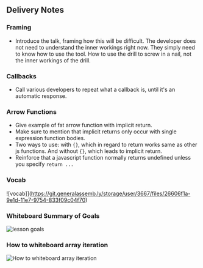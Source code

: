 ## Delivery Notes

### Framing
- Introduce the talk, framing how this will be difficult. The developer does not need to understand the inner workings right now. They simply need to know how to use the tool. How to use the drill to screw in a nail, not the inner workings of the drill.

### Callbacks
 - Call various developers to repeat what a callback is, until it's an automatic response.

### Arrow Functions
  - Give example of fat arrow function with implicit return.
  - Make sure to mention that implicit returns only occur with single expression function bodies.
  - Two ways to use: with `{}`, which in regard to return works same as other js functions. And without `{}`, which leads to implicit return.
  - Reinforce that a javascript function normally returns undefined unless you specify `return ...`

### Vocab
![vocab]](https://git.generalassemb.ly/storage/user/3667/files/26606f1a-9e1d-11e7-9754-833f09c04f70)

### Whiteboard Summary of Goals

![lesson goals](https://git.generalassemb.ly/storage/user/3667/files/d9c3ad82-2de3-11e8-81af-50a414f375af)

### How to whiteboard array iteration
![How to whiteboard array iteration](https://git.generalassemb.ly/storage/user/3667/files/ea6d448c-9486-11e7-9f58-c1fad594c660)
